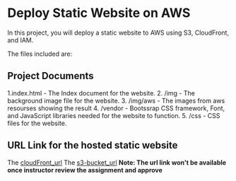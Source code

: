 # Deploy Static Website on AWS

In this project, you will deploy a static website to AWS using S3, CloudFront, and IAM.

The files included are: 

## Project Documents
1.index.html - The Index document for the website.
2. /img - The background image file for the website.
3. /img/aws - The images from aws resourses showing the result
4. /vendor - Bootssrap CSS framework, Font, and JavaScript libraries needed for the website to function.
5. /css - CSS files for the website.


## URL Link for the hosted static website
The [cloudFront_url](https://d1ulz5ghgs0fav.cloudfront.net/)
The [s3-bucket_url](http://my-6923-6136-1937-bucket.s3-website-us-east-1.amazonaws.com/)
**Note: The url link won't be available once instructor review the assignment and approve**
